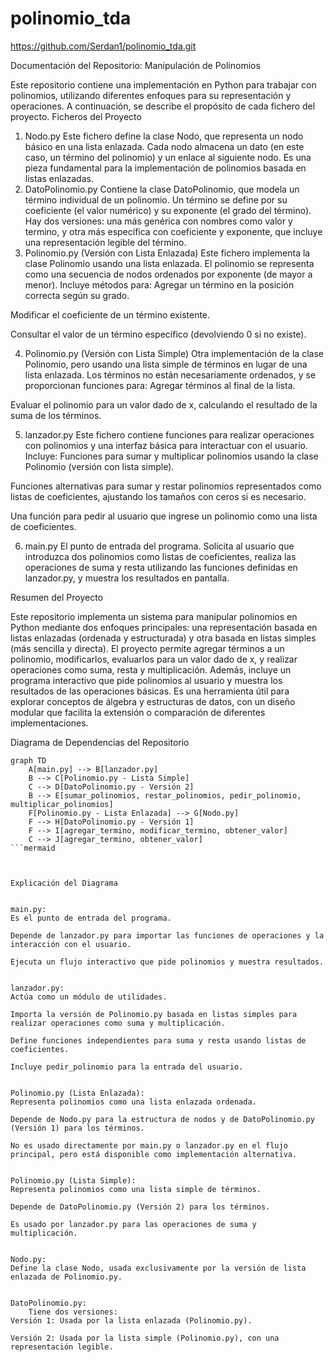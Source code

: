 # polinomio_tda

https://github.com/Serdan1/polinomio_tda.git


Documentación del Repositorio: Manipulación de Polinomios

Este repositorio contiene una implementación en Python para trabajar con polinomios, utilizando diferentes enfoques para su representación y operaciones. A continuación, se describe el propósito de cada fichero del proyecto.
Ficheros del Proyecto
1. Nodo.py
Este fichero define la clase Nodo, que representa un nodo básico en una lista enlazada. Cada nodo almacena un dato (en este caso, un término del polinomio) y un enlace al siguiente nodo. Es una pieza fundamental para la implementación de polinomios basada en listas enlazadas.
2. DatoPolinomio.py
Contiene la clase DatoPolinomio, que modela un término individual de un polinomio. Un término se define por su coeficiente (el valor numérico) y su exponente (el grado del término). Hay dos versiones: una más genérica con nombres como valor y termino, y otra más específica con coeficiente y exponente, que incluye una representación legible del término.
3. Polinomio.py (Versión con Lista Enlazada)
Este fichero implementa la clase Polinomio usando una lista enlazada. El polinomio se representa como una secuencia de nodos ordenados por exponente (de mayor a menor). Incluye métodos para:
Agregar un término en la posición correcta según su grado.

Modificar el coeficiente de un término existente.

Consultar el valor de un término específico (devolviendo 0 si no existe).

4. Polinomio.py (Versión con Lista Simple)
Otra implementación de la clase Polinomio, pero usando una lista simple de términos en lugar de una lista enlazada. Los términos no están necesariamente ordenados, y se proporcionan funciones para:
Agregar términos al final de la lista.

Evaluar el polinomio para un valor dado de x, calculando el resultado de la suma de los términos.

5. lanzador.py
Este fichero contiene funciones para realizar operaciones con polinomios y una interfaz básica para interactuar con el usuario. Incluye:
Funciones para sumar y multiplicar polinomios usando la clase Polinomio (versión con lista simple).

Funciones alternativas para sumar y restar polinomios representados como listas de coeficientes, ajustando los tamaños con ceros si es necesario.

Una función para pedir al usuario que ingrese un polinomio como una lista de coeficientes.

6. main.py
El punto de entrada del programa. Solicita al usuario que introduzca dos polinomios como listas de coeficientes, realiza las operaciones de suma y resta utilizando las funciones definidas en lanzador.py, y muestra los resultados en pantalla.



Resumen del Proyecto

Este repositorio implementa un sistema para manipular polinomios en Python mediante dos enfoques principales: una representación basada en listas enlazadas (ordenada y estructurada) y otra basada en listas simples (más sencilla y directa). El proyecto permite agregar términos a un polinomio, modificarlos, evaluarlos para un valor dado de x, y realizar operaciones como suma, resta y multiplicación. Además, incluye un programa interactivo que pide polinomios al usuario y muestra los resultados de las operaciones básicas. Es una herramienta útil para explorar conceptos de álgebra y estructuras de datos, con un diseño modular que facilita la extensión o comparación de diferentes implementaciones.




Diagrama de Dependencias del Repositorio

```mermaid
graph TD
    A[main.py] --> B[lanzador.py]
    B --> C[Polinomio.py - Lista Simple]
    C --> D[DatoPolinomio.py - Versión 2]
    B --> E[sumar_polinomios, restar_polinomios, pedir_polinomio, multiplicar_polinomios]
    F[Polinomio.py - Lista Enlazada] --> G[Nodo.py]
    F --> H[DatoPolinomio.py - Versión 1]
    F --> I[agregar_termino, modificar_termino, obtener_valor]
    C --> J[agregar_termino, obtener_valor]
```mermaid



Explicación del Diagrama


main.py:
Es el punto de entrada del programa.

Depende de lanzador.py para importar las funciones de operaciones y la interacción con el usuario.

Ejecuta un flujo interactivo que pide polinomios y muestra resultados.


lanzador.py:
Actúa como un módulo de utilidades.

Importa la versión de Polinomio.py basada en listas simples para realizar operaciones como suma y multiplicación.

Define funciones independientes para suma y resta usando listas de coeficientes.

Incluye pedir_polinomio para la entrada del usuario.


Polinomio.py (Lista Enlazada):
Representa polinomios como una lista enlazada ordenada.

Depende de Nodo.py para la estructura de nodos y de DatoPolinomio.py (Versión 1) para los términos.

No es usado directamente por main.py o lanzador.py en el flujo principal, pero está disponible como implementación alternativa.


Polinomio.py (Lista Simple):
Representa polinomios como una lista simple de términos.

Depende de DatoPolinomio.py (Versión 2) para los términos.

Es usado por lanzador.py para las operaciones de suma y multiplicación.


Nodo.py:
Define la clase Nodo, usada exclusivamente por la versión de lista enlazada de Polinomio.py.


DatoPolinomio.py:
    Tiene dos versiones:
Versión 1: Usada por la lista enlazada (Polinomio.py).

Versión 2: Usada por la lista simple (Polinomio.py), con una representación legible.

